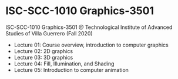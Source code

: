 # ISC-SCC-1010 Graphics-3501

ISC-SCC-1010 Graphics-3501 @ Technological Institute of Advanced Studies of Villa Guerrero (Fall 2020)

- Lecture 01: Course overview, introduction to computer graphics
- Lecture 02: 2D graphics
- Lecture 03: 3D graphics
- Lecture 04: Fill, Illumination, and Shading
- Lecture 05: Introduction to computer animation
